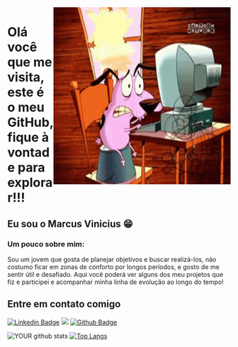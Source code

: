 <img align="right" width="400" height="400" src="https://github.com/MarcusViniciusO/MarcusViniciusO/blob/main/IMG/Coragem.gif">

# Olá você que me visita, este é o meu GitHub, fique à vontade para explorar!!!

## Eu sou o Marcus Vinicius 😁

### Um pouco sobre mim:

Sou um jovem que gosta de planejar objetivos e buscar realizá-los, não costumo ficar em zonas de conforto por longos períodos, e gosto de me sentir útil e desafiado. Aqui você poderá ver alguns dos meu projetos que fiz e participei e acompanhar minha linha de evolução ao longo do tempo!

## Entre em contato comigo
[![Linkedin Badge](https://img.shields.io/badge/-LinkedIn-blue?style=flat-square&logo=Linkedin&logoColor=white&link=https://www.linkedin.com/in/marcus-oliveiro/)](https://www.linkedin.com/in/marcus-oliveiro/)
[![](https://img.shields.io/badge/-outlook-%230078D4?style=flat-square&logo=microsoft-outlook&?labelColor=pink&logoColor=Blue&link=mailto:marcusviniciuso@outlook.com.br)](mailto:marcusviniciuso@outlook.com.br)
[![Github Badge](https://img.shields.io/badge/-Github-000?style=flat-square&logo=Github&logoColor=white&link=link_do_seu_perfil_no_github)](https://github.com/MarcusViniciusO)

![YOUR github stats](https://github-readme-stats.vercel.app/api?username=MarcusViniciusO&show_icons=true&theme=whrite)
[![Top Langs](https://github-readme-stats.vercel.app/api/top-langs/?username=MarcusViniciusO&show_icons=true&theme=whrite&layout=compact)](https:https://www.linkedin.com/in/marcus-oliveiro/)
